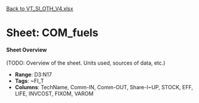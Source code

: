 [Back to VT_SI_OTH_V4.xlsx](README.md)

# Sheet: COM_fuels

#### Sheet Overview

(TODO: Overview of the sheet. Units used, sources of data, etc.)

- **Range**: D3:N17
- **Tags**: ~FI_T
- **Columns**: TechName, Comm-IN, Comm-OUT, Share-I~UP, STOCK, EFF, LIFE, INVCOST, FIXOM, VAROM

